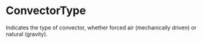 ConvectorType
=============

Indicates the type of convector, whether forced air (mechanically driven) or natural (gravity).
